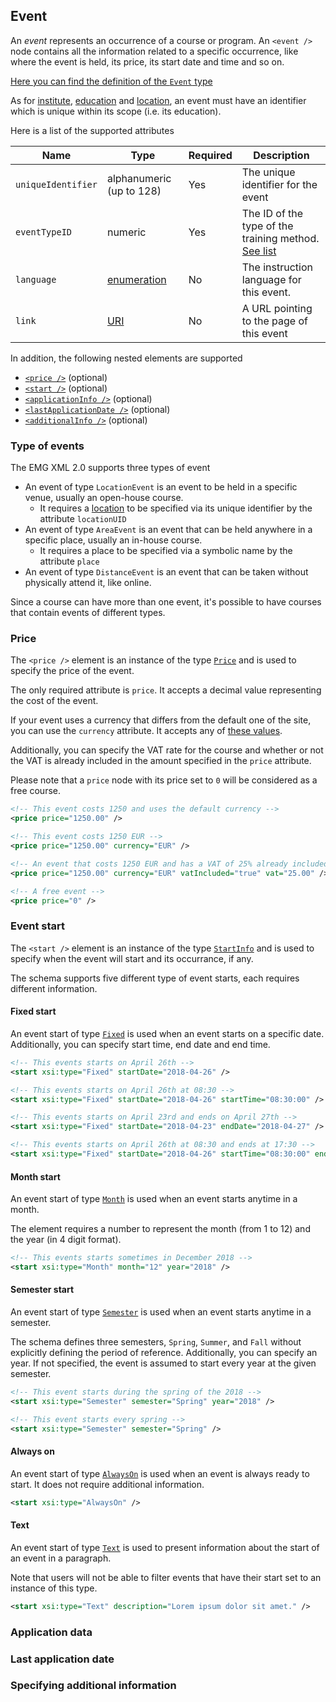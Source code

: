 ## Event

An _event_ represents an occurrence of a course or program.
An `<event />` node contains all the information related to a specific occurrence, like where the event is held, its price, its start date and time and so on.

[Here you can find the definition of the `Event` type](../../schemas/2.0/event.xsd)

As for [institute](institute.md), [education](education.md) and [location](location.md), an event must have an identifier which is unique within its scope (i.e. its education).

Here is a list of the supported attributes

|Name|Type|Required|Description|
|-|-|-|-|
|`uniqueIdentifier`|alphanumeric (up to 128)|Yes|The unique identifier for the event|
|`eventTypeID`|numeric|Yes|The ID of the type of the training method. [See list](event-types.md)|
|`language`|[enumeration](../../schemas/2.0/language.xsd)|No|The instruction language for this event.|
|`link`|[URI](http://www.datypic.com/sc/xsd/t-xsd_anyURI.html)|No|A URL pointing to the page of this event|

In addition, the following nested elements are supported

* [`<price />`](#price) (optional)
* [`<start />`](#event-start) (optional)
* [`<applicationInfo />`](#application-data) (optional)
* [`<lastApplicationDate />`](#last-application-date) (optional)
* [`<additionalInfo />`](#additional-information) (optional)

### Type of events

The EMG XML 2.0 supports three types of event
* An event of type `LocationEvent` is an event to be held in a specific venue, usually an open-house course.
  - It requires a [location](location.md) to be specified via its unique identifier by the attribute `locationUID`
* An event of type `AreaEvent` is an event that can be held anywhere in a specific place, usually an in-house course.
  - It requires a place to be specified via a symbolic name by the attribute `place`
* An event of type `DistanceEvent` is an event that can be taken without physically attend it, like online.

Since a course can have more than one event, it's possible to have courses that contain events of different types.

### Price

The `<price />` element is an instance of the type [`Price`](../../schemas/2.0/event.xsd#L111-L123) and is used to specify the price of the event.

The only required attribute is `price`. It accepts a decimal value representing the cost of the event.

If your event uses a currency that differs from the default one of the site, you can use the `currency` attribute. It accepts any of [these values](../../schemas/2.0/currency.xsd).

Additionally, you can specify the VAT rate for the course and whether or not the VAT is already included in the amount specified in the `price` attribute.

Please note that a `price` node with its price set to `0` will be considered as a free course.

```xml
<!-- This event costs 1250 and uses the default currency --> 
<price price="1250.00" />

<!-- This event costs 1250 EUR --> 
<price price="1250.00" currency="EUR" />

<!-- An event that costs 1250 EUR and has a VAT of 25% already included --> 
<price price="1250.00" currency="EUR" vatIncluded="true" vat="25.00" />

<!-- A free event -->
<price price="0" />
```

### Event start

The `<start />` element is an instance of the type [`StartInfo`](../../schemas/2.0/event-start-info.xsd) and is used to specify when the event will start and its occurrance, if any.

The schema supports five different type of event starts, each requires different information.

#### Fixed start

An event start of type [`Fixed`](../../schemas/2.0/event-start-info.xsd#L10-L19) is used when an event starts on a specific date.
Additionally, you can specify start time, end date and end time.

```xml
<!-- This events starts on April 26th -->
<start xsi:type="Fixed" startDate="2018-04-26" />

<!-- This events starts on April 26th at 08:30 -->
<start xsi:type="Fixed" startDate="2018-04-26" startTime="08:30:00" />

<!-- This events starts on April 23rd and ends on April 27th -->
<start xsi:type="Fixed" startDate="2018-04-23" endDate="2018-04-27" />

<!-- This events starts on April 26th at 08:30 and ends at 17:30 -->
<start xsi:type="Fixed" startDate="2018-04-26" startTime="08:30:00" endTime="17:30:00" />
```

#### Month start

An event start of type [`Month`](../../schemas/2.0/event-start-info.xsd#L21-L35) is used when an event starts anytime in a month.

The element requires a number to represent the month (from 1 to 12) and the year (in 4 digit format).

```xml
<!-- This events starts sometimes in December 2018 -->
<start xsi:type="Month" month="12" year="2018" />
```

#### Semester start

An event start of type [`Semester`](../../schemas/2.0/event-start-info.xsd#L37-L52) is used when an event starts anytime in a semester.

The schema defines three semesters, `Spring`, `Summer`, and `Fall` without explicitly defining the period of reference.
Additionally, you can specify an year. If not specified, the event is assumed to start every year at the given semester.

```xml
<!-- This event starts during the spring of the 2018 -->
<start xsi:type="Semester" semester="Spring" year="2018" />

<!-- This event starts every spring -->
<start xsi:type="Semester" semester="Spring" />
```

#### Always on

An event start of type [`AlwaysOn`](../../schemas/2.0/event-start-info.xsd#L54-L58) is used when an event is always ready to start. It does not require additional information.

```xml
<start xsi:type="AlwaysOn" />
```

#### Text

An event start of type [`Text`](../../schemas/2.0/event-start-info.xsd#L60-L66) is used to present information about the start of an event in a paragraph.

Note that users will not be able to filter events that have their start set to an instance of this type.

```xml
<start xsi:type="Text" description="Lorem ipsum dolor sit amet." />
```

### Application data

### Last application date

### Specifying additional information

